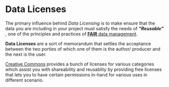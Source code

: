 # Data Licenses
The primary influence behind *Data Licensing* is to make ensure that the data you are including in your project must satisfy the needs of ***"Reusable"*** , one of the principles and practices of [**FAIR** data management](https://the-turing-way.netlify.app/rdm/fairprinciples.html).

**Data Licenses** are a sort of memorandum that settles the acceptance between the two porties of which one of them is the author/ producer and the next is the user.

[Creative Commons](https://creativecommons.org) provides a bunch of licenses for various categories which assist you with shareability and reusablity by providing free licenses that lets you to have certain permissions in-hand for various uses in different scenario.

